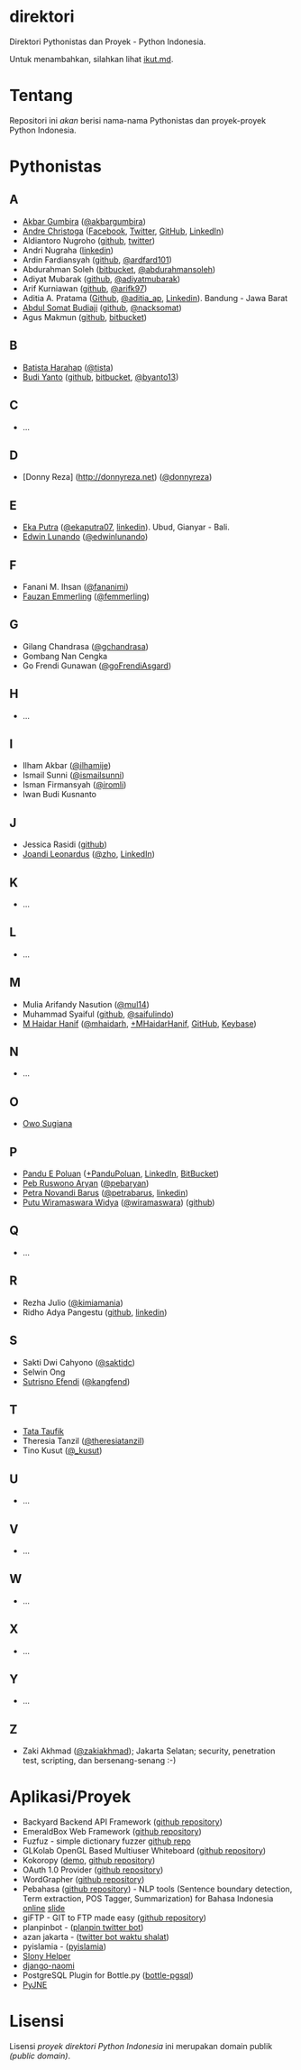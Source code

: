 direktori
=========

Direktori Pythonistas dan Proyek - Python Indonesia.

Untuk menambahkan, silahkan lihat [ikut.md](ikut.md).

Tentang
=======

Repositori ini _akan_ berisi nama-nama Pythonistas dan proyek-proyek Python Indonesia.

Pythonistas
===========

A
-
* [Akbar Gumbira](http://www.akbargumbira.com) ([@akbargumbira](http://www.twitter.com/akbargumbira))
* [Andre Christoga](https://christoga.github.io) ([Facebook](https://www.facebook.com/andrechristoga), [Twitter](https://www.twitter.com/andrechristoga), [GitHub](https://github.com/christoga), [LinkedIn](https://id.linkedin.com/in/andrechristoga))
* Aldiantoro Nugroho ([github](https://github.com/kriwil), [twitter](https://www.twitter.com/kriwil))
* Andri Nugraha ([linkedin](http://id.linkedin.com/in/andrinugraha))
* Ardin Fardiansyah ([github](http://github.com/ardfard), [@ardfard101](https://twitter.com/ardfard101))
* Abdurahman Soleh ([bitbucket](https://bitbucket.org/asoleh), [@abdurahmansoleh](https://twitter.com/abdurahmansoleh))
* Adiyat Mubarak ([github](https://github.com/Keda87), [@adiyatmubarak](https://twitter.com/adiyatmubarak))
* Arif Kurniawan ([github](http://github.com/raisoblast), [@arifk97](https://twitter.com/arifk97))
* Aditia A. Pratama ([Github](https://github.com/aditiapratama), [@aditia_ap](https://twitter.com/aditia_ap), [Linkedin](http://www.linkedin.com/in/aditiapratama)). Bandung - Jawa Barat
* [Abdul Somat Budiaji](http://budiaji.github.io/) ([github](http://github.com/budiaji), [@nacksomat](http://twitter.com/nacksomat))
* Agus Makmun ([github](https://github.com/agusmakmun), [bitbucket](https://bitbucket.org/summonagus/))

B
-

* [Batista Harahap](http://resume.bango29.com) ([@tista](https://twitter.com/tista))
* [Budi Yanto](http://budiyanto.info) ([github](https://github.com/byanto), [bitbucket](https://bitbucket.org/byanto), [@byanto13](https://twitter.com/byanto13))

C
-

* ...

D
-

* [Donny Reza] (http://donnyreza.net) ([@donnyreza](https://twitter.com/donnyreza))

E
-

* [Eka Putra](https://github.com/ekaputra07) ([@ekaputra07](https://twitter.com/ekaputra07), [linkedin](http://www.linkedin.com/in/ekaputra07)). Ubud, Gianyar - Bali.
* [Edwin Lunando](https://github.com/edwinlunando) ([@edwinlunando](https://twitter.com/edwinlunando))

F
-

* Fanani M. Ihsan ([@fananimi](http://twitter.com/fananimi))
* [Fauzan Emmerling](http://www.emfeld.com) ([@femmerling](http://twitter.com/femmerling))

G
-

* Gilang Chandrasa ([@gchandrasa](http://twitter.com/gchandrasa))
* Gombang Nan Cengka
* Go Frendi Gunawan ([@goFrendiAsgard](http://twitter.com/goFrendiAsgard))

H
-

* ...

I
-

* Ilham Akbar ([@ilhamije](http://twitter.com/ilhamije))
* Ismail Sunni ([@ismailsunni](http://twitter.com/ismailsunni))
* Isman Firmansyah ([@iromli](http://twitter.com/iromli))
* Iwan Budi Kusnanto

J
-

* Jessica Rasidi ([github](http://github.com/jessicarasidi))
* [Joandi Leonardus](http://www.joandilee.com) ([@zho](http://twitter.com/zho), [LinkedIn](http://www.linkedin.com/in/joandi))

K
-

* ...

L
-

* ...

M
-

* Mulia Arifandy Nasution ([@mul14](http://twitter.com/mul14))
* Muhammad Syaiful ([github](http://github.com/saifulindo), [@saifulindo](http://twitter.com/saifulindo))
* [M Haidar Hanif](http://mhaidarhanif.org) ([@mhaidarh](https://twitter.com/mhaidarh), [+MHaidarHanif](https://plus.google.com/+MHaidarHanif), [GitHub](https://github.com/mhaidarh), [Keybase](https://keybase.io/mhaidarh))

N
-

* ...

O
-

* [Owo Sugiana](https://bitbucket.org/sugiana)

P
-
* [Pandu E Poluan](http://pandu.poluan.info/) ([+PanduPoluan](https://plus.google.com/+PanduPoluan/), [LinkedIn](https://id.linkedin.com/in/pepoluan), [BitBucket](https://bitbucket.org/pepoluan))
* [Peb Ruswono Aryan](http://github.com/pebbie) ([@pebaryan](http://twitter.com/pebaryan))
* [Petra Novandi Barus](http://petrabarus.net) ([@petrabarus](http://twitter.com/petrabarus), [linkedin](http://id.linkedin.com/in/petrabarus))
* [Putu Wiramaswara Widya](http://wiramaswara.blogspot.com) ([@wiramaswara](https://twitter.com/wiramaswara)) ([github](https://github.com/initrunlevel0))

Q
-

* ...

R
-

* Rezha Julio ([@kimiamania](http://twitter.com/kimiamania))
* Ridho Adya Pangestu ([github](http://github.com/ridhoadya), [linkedin](http://www.linkedin.com/in/ridhoadya))

S
-

* Sakti Dwi Cahyono ([@saktidc](http://twitter.com/saktidc))
* Selwin Ong
* [Sutrisno Efendi](http://github.com/kangfend) ([@kangfend](http://twitter.com/kangfend))

T
-

* [Tata Taufik](https://bitbucket.org/tatataufik/)
* Theresia Tanzil ([@theresiatanzil](http://twitter.com/theresiatanzil))
* Tino Kusut ([@_kusut](http://twitter.com/_kusut))

U
-

* ...

V
-

* ...

W
-

* ...

X
-

* ...

Y
-

* ...

Z
--

* Zaki Akhmad ([@zakiakhmad](http://twitter.com/zakiakhmad)); Jakarta Selatan; security, penetration test, scripting, dan bersenang-senang :-)


Aplikasi/Proyek
===============

* Backyard Backend API Framework ([github repository](https://github.com/femmerling/backyard))
* EmeraldBox Web Framework ([github repository](https://github.com/femmerling/EmeraldBox))
* Fuzfuz - simple dictionary fuzzer [github repo](https://github.com/sakti/fuzfuz)
* GLKolab OpenGL Based Multiuser Whiteboard ([github repository](https://github.com/initrunlevel0/GLKolab))
* Kokoropy ([demo](http://kokoropy.herokuapp.com), [github repository](https://github.com/goFrendiAsgard/kokoropy))
* OAuth 1.0 Provider ([github repository](https://github.com/tistaharahap/oauth1-provider))
* WordGrapher ([github repository](https://github.com/tistaharahap/WordGraph))
* Pebahasa ([github repository](http://github.com/pebbie/pebahasa)) - NLP tools (Sentence boundary detection, Term extraction, POS Tagger, Summarization) for Bahasa Indonesia [online](http://nlp.pebbie.net) [slide](http://www.slideshare.net/pebbie/python-untuk-pemrosesan-teks-bahasa-indonesia)
* giFTP - GIT to FTP made easy ([github repository](https://github.com/ekaputra07/giFTP))
* planpinbot - ([planpin twitter bot](http://twitter.com/planpin))
* azan jakarta - ([twitter bot waktu shalat](http://twitter.com/azanjakarta))
* pyislamia - ([pyislamia](https://bitbucket.org/tatataufik/pyislamia.git))
* [Slony Helper](https://bitbucket.org/sugiana/slony-helper)
* [django-naomi](https://github.com/edwinlunando/django-naomi)
* PostgreSQL Plugin for Bottle.py ([bottle-pgsql](https://github.com/raisoblast/bottle-pgsql))
* [PyJNE](https://github.com/kangfend/py-jne)

Lisensi
=======

Lisensi *proyek direktori Python Indonesia* ini merupakan domain publik _(public domain)_.
